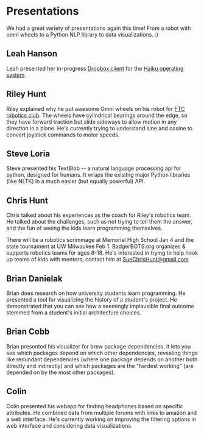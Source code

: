 # Presentations

We had a great variety of presentations again this time!
From a robot with omni wheels to a Python NLP library to data visualizations. :)

## Leah Hanson

Leah presented her in-progress [Dropbox client](https://github.com/astrieanna/haiku-dropbox-client)
for the [Haiku operating system](https://www.haiku-os.org/).

## Riley Hunt

Riley explained why he put awesome Omni wheels on his robot
for [FTC robotics club](http://www.usfirst.org/roboticsprograms/ftc).
The wheels have cylindrical bearings around the edge,
so they have forward traction but slide sideways to allow motion in any direction in a plane.
He's currently trying to understand sine and cosine to convert joystick commands to motor speeds.

## Steve Loria

Steve presented his TextBlob -- a natural language processing api for python, designed for humans.
It wraps the exisitng major Python libraries (like NLTK) in a much easier (but equally powerful) API.

## Chris Hunt

Chris talked about his experiences as the coach for Riley's robotics team.
He talked about the challenges, such as not trying to tell them the answer,
and the fun of seeing the kids learn programming themselves.

There will be a robotics scrimmage at Memorial High School Jan 4 and the state tournament at UW Milwaukee Feb 1.
BadgerBOTS.org organizes & supports robotics teams for ages 8-18.
He's interested in trying to help hook up teams of kids with mentors; contact him at SueChrisHunt@gmail.com

## Brian Danielak

Brian does research on how university students learn programming.
He presented a tool for visualizing the history of a student's project.
He demonstrated that you can see how a seemingly implausible final outcome
stemmed from a student's initial architecture choices.

## Brian Cobb

Brian presented his visualizer for brew package dependencies.
It lets you see which packages depend on which other dependencies,
revealing things like redundant dependencies (where one package depends on another both directly and indirectly)
and which packages are the "hardest working" (are depended on by the most other packages).

## Colin

Colin presented his webapp for finding headphones based on specific attributes.
He combined data from multiple forums with links to amazon and a web interface.
He's currently working on improving the filtering options in web interface and considering data visualizations.

